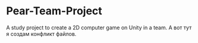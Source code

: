 # Pear-Team-Project
A study project to create a 2D computer game on Unity in a team.
А вот тут я создам конфликт файлов.
